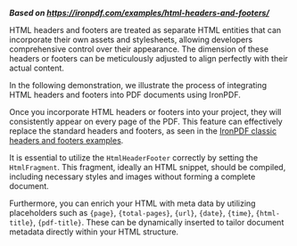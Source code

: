***Based on <https://ironpdf.com/examples/html-headers-and-footers/>***

HTML headers and footers are treated as separate HTML entities that can incorporate their own assets and stylesheets, allowing developers comprehensive control over their appearance. The dimension of these headers or footers can be meticulously adjusted to align perfectly with their actual content.

In the following demonstration, we illustrate the process of integrating HTML headers and footers into PDF documents using IronPDF.

Once you incorporate HTML headers or footers into your project, they will consistently appear on every page of the PDF. This feature can effectively replace the standard headers and footers, as seen in the [IronPDF classic headers and footers examples](https://ironpdf.com/examples/headers-and-footers/).

It is essential to utilize the `HtmlHeaderFooter` correctly by setting the `HtmlFragment`. This fragment, ideally an HTML snippet, should be compiled, including necessary styles and images without forming a complete document.

Furthermore, you can enrich your HTML with meta data by utilizing placeholders such as `{page}`, `{total-pages}`, `{url}`, `{date}`, `{time}`, `{html-title}`, `{pdf-title}`. These can be dynamically inserted to tailor document metadata directly within your HTML structure.